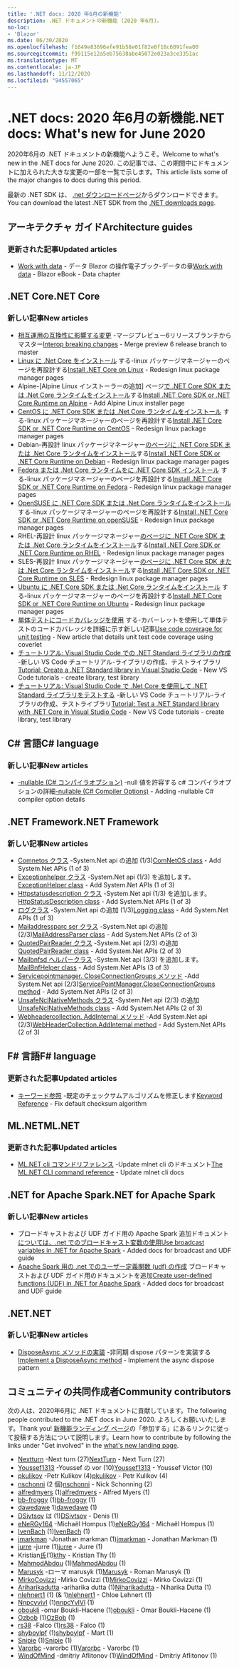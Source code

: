 ```yaml
---
title: '.NET docs: 2020 年6月の新機能'
description: .NET ドキュメントの新機能 (2020 年6月)。
no-loc:
- 'Blazor'
ms.date: 06/30/2020
ms.openlocfilehash: f1649e83696efe91b58e01f82e0f18c6091fea00
ms.sourcegitcommit: f99115e12a5eb75638abe45072e023a3ce3351ac
ms.translationtype: MT
ms.contentlocale: ja-JP
ms.lasthandoff: 11/12/2020
ms.locfileid: "94557065"
---
```

# <a name="net-docs-whats-new-for-june-2020"></a><span data-ttu-id="4919c-103">.NET docs: 2020 年6月の新機能</span><span class="sxs-lookup"><span data-stu-id="4919c-103">.NET docs: What's new for June 2020</span></span>

<span data-ttu-id="4919c-104">2020年6月の .NET ドキュメントの新機能へようこそ。</span><span class="sxs-lookup"><span data-stu-id="4919c-104">Welcome to what's new in the .NET docs for June 2020.</span></span> <span data-ttu-id="4919c-105">この記事では、この期間中にドキュメントに加えられた大きな変更の一部を一覧で示します。</span><span class="sxs-lookup"><span data-stu-id="4919c-105">This article lists some of the major changes to docs during this period.</span></span>

<span data-ttu-id="4919c-106">最新の .NET SDK は、 [.net ダウンロードページ](https://dotnet.microsoft.com/download)からダウンロードできます。</span><span class="sxs-lookup"><span data-stu-id="4919c-106">You can download the latest .NET SDK from the [.NET downloads page](https://dotnet.microsoft.com/download).</span></span>

## <a name="architecture-guides"></a><span data-ttu-id="4919c-107">アーキテクチャ ガイド</span><span class="sxs-lookup"><span data-stu-id="4919c-107">Architecture guides</span></span>

### <a name="updated-articles"></a><span data-ttu-id="4919c-108">更新された記事</span><span class="sxs-lookup"><span data-stu-id="4919c-108">Updated articles</span></span>

- <span data-ttu-id="4919c-109">[Work with data](../architecture/blazor-for-web-forms-developers/data.md)  -  データ Blazor の操作電子ブック-データの章</span><span class="sxs-lookup"><span data-stu-id="4919c-109">[Work with data](../architecture/blazor-for-web-forms-developers/data.md) - Blazor eBook - Data chapter</span></span>

## <a name="net-core"></a><span data-ttu-id="4919c-110">.NET Core</span><span class="sxs-lookup"><span data-stu-id="4919c-110">.NET Core</span></span>

### <a name="new-articles"></a><span data-ttu-id="4919c-111">新しい記事</span><span class="sxs-lookup"><span data-stu-id="4919c-111">New articles</span></span>

- <span data-ttu-id="4919c-112">[相互運用の互換性に影響する変更](../core/compatibility/interop.md) -マージプレビュー6リリースブランチからマスター</span><span class="sxs-lookup"><span data-stu-id="4919c-112">[Interop breaking changes](../core/compatibility/interop.md) - Merge preview 6 release branch to master</span></span>
- <span data-ttu-id="4919c-113">[Linux に .Net Core をインストール](../core/install/linux.md) する-linux パッケージマネージャーのページを再設計する</span><span class="sxs-lookup"><span data-stu-id="4919c-113">[Install .NET Core on Linux](../core/install/linux.md) - Redesign linux package manager pages</span></span>
- <span data-ttu-id="4919c-114">Alpine-[Alpine Linux インストーラーの追加] ページ[で .NET Core SDK または .Net Core ランタイムをインストール](../core/install/linux-alpine.md)する</span><span class="sxs-lookup"><span data-stu-id="4919c-114">[Install .NET Core SDK or .NET Core Runtime on Alpine](../core/install/linux-alpine.md) - Add Alpine Linux installer page</span></span>
- <span data-ttu-id="4919c-115">[CentOS に .NET Core SDK または .Net Core ランタイムをインストール](../core/install/linux-centos.md) する-linux パッケージマネージャーのページを再設計する</span><span class="sxs-lookup"><span data-stu-id="4919c-115">[Install .NET Core SDK or .NET Core Runtime on CentOS](../core/install/linux-centos.md) - Redesign linux package manager pages</span></span>
- <span data-ttu-id="4919c-116">Debian-再設計 linux パッケージマネージャー[のページに .NET Core SDK または .Net Core ランタイムをインストール](../core/install/linux-debian.md)する</span><span class="sxs-lookup"><span data-stu-id="4919c-116">[Install .NET Core SDK or .NET Core Runtime on Debian](../core/install/linux-debian.md) - Redesign linux package manager pages</span></span>
- <span data-ttu-id="4919c-117">[Fedora または .Net Core ランタイムをに .NET Core SDK インストール](../core/install/linux-fedora.md) する-linux パッケージマネージャーのページを再設計する</span><span class="sxs-lookup"><span data-stu-id="4919c-117">[Install .NET Core SDK or .NET Core Runtime on Fedora](../core/install/linux-fedora.md) - Redesign linux package manager pages</span></span>
- <span data-ttu-id="4919c-118">[OpenSUSE に .NET Core SDK または .Net Core ランタイムをインストール](../core/install/linux-opensuse.md) する-linux パッケージマネージャーのページを再設計する</span><span class="sxs-lookup"><span data-stu-id="4919c-118">[Install .NET Core SDK or .NET Core Runtime on openSUSE](../core/install/linux-opensuse.md) - Redesign linux package manager pages</span></span>
- <span data-ttu-id="4919c-119">RHEL-再設計 linux パッケージマネージャー[のページに .NET Core SDK または .Net Core ランタイムをインストール](../core/install/linux-rhel.md)する</span><span class="sxs-lookup"><span data-stu-id="4919c-119">[Install .NET Core SDK or .NET Core Runtime on RHEL](../core/install/linux-rhel.md) - Redesign linux package manager pages</span></span>
- <span data-ttu-id="4919c-120">SLES-再設計 linux パッケージマネージャー[のページに .NET Core SDK または .Net Core ランタイムをインストール](../core/install/linux-sles.md)する</span><span class="sxs-lookup"><span data-stu-id="4919c-120">[Install .NET Core SDK or .NET Core Runtime on SLES](../core/install/linux-sles.md) - Redesign linux package manager pages</span></span>
- <span data-ttu-id="4919c-121">[Ubuntu に .NET Core SDK または .Net Core ランタイムをインストール](../core/install/linux-ubuntu.md) する-linux パッケージマネージャーのページを再設計する</span><span class="sxs-lookup"><span data-stu-id="4919c-121">[Install .NET Core SDK or .NET Core Runtime on Ubuntu](../core/install/linux-ubuntu.md) - Redesign linux package manager pages</span></span>
- <span data-ttu-id="4919c-122">[単体テストにコードカバレッジを使用](../core/testing/unit-testing-code-coverage.md) する-カバーレットを使用して単体テストのコードカバレッジを詳細に示す新しい記事</span><span class="sxs-lookup"><span data-stu-id="4919c-122">[Use code coverage for unit testing](../core/testing/unit-testing-code-coverage.md) - New article that details unit test code coverage using coverlet</span></span>
- <span data-ttu-id="4919c-123">[チュートリアル: Visual Studio Code での .NET Standard ライブラリの作成](../core/tutorials/library-with-visual-studio-code.md) -新しい VS Code チュートリアル-ライブラリの作成、テストライブラリ</span><span class="sxs-lookup"><span data-stu-id="4919c-123">[Tutorial: Create a .NET Standard library in Visual Studio Code](../core/tutorials/library-with-visual-studio-code.md) - New VS Code tutorials - create library, test library</span></span>
- <span data-ttu-id="4919c-124">[チュートリアル: Visual Studio Code で .Net Core を使用して .NET Standard ライブラリをテストする](../core/tutorials/testing-library-with-visual-studio-code.md) -新しい VS Code チュートリアル-ライブラリの作成、テストライブラリ</span><span class="sxs-lookup"><span data-stu-id="4919c-124">[Tutorial: Test a .NET Standard library with .NET Core in Visual Studio Code](../core/tutorials/testing-library-with-visual-studio-code.md) - New VS Code tutorials - create library, test library</span></span>

## <a name="c-language"></a><span data-ttu-id="4919c-125">C# 言語</span><span class="sxs-lookup"><span data-stu-id="4919c-125">C# language</span></span>

### <a name="new-articles"></a><span data-ttu-id="4919c-126">新しい記事</span><span class="sxs-lookup"><span data-stu-id="4919c-126">New articles</span></span>

- <span data-ttu-id="4919c-127">[-nullable (C# コンパイラオプション)](../csharp/language-reference/compiler-options/nullable-compiler-option.md) -null 値を許容する c# コンパイラオプションの詳細</span><span class="sxs-lookup"><span data-stu-id="4919c-127">[-nullable (C# Compiler Options)](../csharp/language-reference/compiler-options/nullable-compiler-option.md) - Adding -nullable C# compiler option details</span></span>

## <a name="net-framework"></a><span data-ttu-id="4919c-128">.NET Framework</span><span class="sxs-lookup"><span data-stu-id="4919c-128">.NET Framework</span></span>

### <a name="new-articles"></a><span data-ttu-id="4919c-129">新しい記事</span><span class="sxs-lookup"><span data-stu-id="4919c-129">New articles</span></span>

- <span data-ttu-id="4919c-130">[Comnetos クラス](../framework/additional-apis/system.net.comnetos.md) -System.Net api の追加 (1/3)</span><span class="sxs-lookup"><span data-stu-id="4919c-130">[ComNetOS class](../framework/additional-apis/system.net.comnetos.md) - Add System.Net APIs (1 of 3)</span></span>
- <span data-ttu-id="4919c-131">[Exceptionhelper クラス](../framework/additional-apis/system.net.exceptionhelper.md) -System.Net api (1/3) を追加します。</span><span class="sxs-lookup"><span data-stu-id="4919c-131">[ExceptionHelper class](../framework/additional-apis/system.net.exceptionhelper.md) - Add System.Net APIs (1 of 3)</span></span>
- <span data-ttu-id="4919c-132">[Httpstatusdescription クラス](../framework/additional-apis/system.net.httpstatusdescription.md) -System.Net api (1/3) を追加します。</span><span class="sxs-lookup"><span data-stu-id="4919c-132">[HttpStatusDescription class](../framework/additional-apis/system.net.httpstatusdescription.md) - Add System.Net APIs (1 of 3)</span></span>
- <span data-ttu-id="4919c-133">[ログクラス](../framework/additional-apis/system.net.logging.md) -System.Net api の追加 (1/3)</span><span class="sxs-lookup"><span data-stu-id="4919c-133">[Logging class](../framework/additional-apis/system.net.logging.md) - Add System.Net APIs (1 of 3)</span></span>
- <span data-ttu-id="4919c-134">[Mailaddressparc ser クラス](../framework/additional-apis/system.net.mail.mailaddressparser.md) -System.Net api の追加 (2/3)</span><span class="sxs-lookup"><span data-stu-id="4919c-134">[MailAddressParser class](../framework/additional-apis/system.net.mail.mailaddressparser.md) - Add System.Net APIs (2 of 3)</span></span>
- <span data-ttu-id="4919c-135">[QuotedPairReader クラス](../framework/additional-apis/system.net.mail.quotedpairreader.md) -System.Net api (2/3) の追加</span><span class="sxs-lookup"><span data-stu-id="4919c-135">[QuotedPairReader class](../framework/additional-apis/system.net.mail.quotedpairreader.md) - Add System.Net APIs (2 of 3)</span></span>
- <span data-ttu-id="4919c-136">[Mailbnfsd ヘルパークラス](../framework/additional-apis/system.net.mime.mailbnfhelper.md) -System.Net api (3/3) を追加します。</span><span class="sxs-lookup"><span data-stu-id="4919c-136">[MailBnfHelper class](../framework/additional-apis/system.net.mime.mailbnfhelper.md) - Add System.Net APIs (3 of 3)</span></span>
- <span data-ttu-id="4919c-137">[Servicepointmanager. CloseConnectionGroups メソッド](../framework/additional-apis/system.net.servicepointmanager.closeconnectiongroups.md) -Add System.Net api (2/3)</span><span class="sxs-lookup"><span data-stu-id="4919c-137">[ServicePointManager.CloseConnectionGroups method](../framework/additional-apis/system.net.servicepointmanager.closeconnectiongroups.md) - Add System.Net APIs (2 of 3)</span></span>
- <span data-ttu-id="4919c-138">[UnsafeNclNativeMethods クラス](../framework/additional-apis/system.net.unsafenclnativemethods.md) -System.Net api (2/3) の追加</span><span class="sxs-lookup"><span data-stu-id="4919c-138">[UnsafeNclNativeMethods class](../framework/additional-apis/system.net.unsafenclnativemethods.md) - Add System.Net APIs (2 of 3)</span></span>
- <span data-ttu-id="4919c-139">[Webheadercollection. AddInternal メソッド](../framework/additional-apis/system.net.webheadercollection.addinternal.md) -Add System.Net api (2/3)</span><span class="sxs-lookup"><span data-stu-id="4919c-139">[WebHeaderCollection.AddInternal method](../framework/additional-apis/system.net.webheadercollection.addinternal.md) - Add System.Net APIs (2 of 3)</span></span>

## <a name="f-language"></a><span data-ttu-id="4919c-140">F# 言語</span><span class="sxs-lookup"><span data-stu-id="4919c-140">F# language</span></span>

### <a name="updated-articles"></a><span data-ttu-id="4919c-141">更新された記事</span><span class="sxs-lookup"><span data-stu-id="4919c-141">Updated articles</span></span>

- <span data-ttu-id="4919c-142">[キーワード参照](../fsharp/language-reference/keyword-reference.md) -既定のチェックサムアルゴリズムを修正します</span><span class="sxs-lookup"><span data-stu-id="4919c-142">[Keyword Reference](../fsharp/language-reference/keyword-reference.md) - Fix default checksum algorithm</span></span>

## <a name="mlnet"></a><span data-ttu-id="4919c-143">ML.NET</span><span class="sxs-lookup"><span data-stu-id="4919c-143">ML.NET</span></span>

### <a name="updated-articles"></a><span data-ttu-id="4919c-144">更新された記事</span><span class="sxs-lookup"><span data-stu-id="4919c-144">Updated articles</span></span>

- <span data-ttu-id="4919c-145">[ML.NET cli コマンドリファレンス](../machine-learning/reference/ml-net-cli-reference.md) -Update mlnet cli のドキュメント</span><span class="sxs-lookup"><span data-stu-id="4919c-145">[The ML.NET CLI command reference](../machine-learning/reference/ml-net-cli-reference.md) - Update mlnet cli docs</span></span>

## <a name="net-for-apache-spark"></a><span data-ttu-id="4919c-146">.NET for Apache Spark</span><span class="sxs-lookup"><span data-stu-id="4919c-146">.NET for Apache Spark</span></span>

### <a name="new-articles"></a><span data-ttu-id="4919c-147">新しい記事</span><span class="sxs-lookup"><span data-stu-id="4919c-147">New articles</span></span>

- <span data-ttu-id="4919c-148">ブロードキャストおよび UDF ガイド用の Apache Spark 追加ドキュメント[については、.net でのブロードキャスト変数の使用](../spark/how-to-guides/broadcast-guide.md)</span><span class="sxs-lookup"><span data-stu-id="4919c-148">[Use broadcast variables in .NET for Apache Spark](../spark/how-to-guides/broadcast-guide.md) - Added docs for broadcast and UDF guide</span></span>
- <span data-ttu-id="4919c-149">[Apache Spark 用の .net でのユーザー定義関数 (udf) の作成](../spark/how-to-guides/udf-guide.md) ブロードキャストおよび UDF ガイド用のドキュメントを追加</span><span class="sxs-lookup"><span data-stu-id="4919c-149">[Create user-defined functions (UDF) in .NET for Apache Spark](../spark/how-to-guides/udf-guide.md) - Added docs for broadcast and UDF guide</span></span>

## <a name="net"></a><span data-ttu-id="4919c-150">.NET</span><span class="sxs-lookup"><span data-stu-id="4919c-150">.NET</span></span>

### <a name="new-articles"></a><span data-ttu-id="4919c-151">新しい記事</span><span class="sxs-lookup"><span data-stu-id="4919c-151">New articles</span></span>

- <span data-ttu-id="4919c-152">[DisposeAsync メソッドの実装](../standard/garbage-collection/implementing-disposeasync.md) -非同期 dispose パターンを実装する</span><span class="sxs-lookup"><span data-stu-id="4919c-152">[Implement a DisposeAsync method](../standard/garbage-collection/implementing-disposeasync.md) - Implement the async dispose pattern</span></span>

## <a name="community-contributors"></a><span data-ttu-id="4919c-153">コミュニティの共同作成者</span><span class="sxs-lookup"><span data-stu-id="4919c-153">Community contributors</span></span>

<span data-ttu-id="4919c-154">次の人は、2020年6月に .NET ドキュメントに貢献しています。</span><span class="sxs-lookup"><span data-stu-id="4919c-154">The following people contributed to the .NET docs in June 2020.</span></span> <span data-ttu-id="4919c-155">よろしくお願いいたします。</span><span class="sxs-lookup"><span data-stu-id="4919c-155">Thank you!</span></span> <span data-ttu-id="4919c-156">[新機能ランディング ページ](index.yml)の「参加する」にあるリンクに従って投稿する方法について説明します。</span><span class="sxs-lookup"><span data-stu-id="4919c-156">Learn how to contribute by following the links under "Get involved" in the [what's new landing page](index.yml).</span></span>

- <span data-ttu-id="4919c-157">[Nextturn](https://github.com/NextTurn) -Next turn (27)</span><span class="sxs-lookup"><span data-stu-id="4919c-157">[NextTurn](https://github.com/NextTurn) - Next Turn (27)</span></span>
- <span data-ttu-id="4919c-158">[Youssef1313](https://github.com/Youssef1313) -Youssef の vor (10)</span><span class="sxs-lookup"><span data-stu-id="4919c-158">[Youssef1313](https://github.com/Youssef1313) - Youssef Victor (10)</span></span>
- <span data-ttu-id="4919c-159">[pkulikov](https://github.com/pkulikov) -Petr Kulikov (4)</span><span class="sxs-lookup"><span data-stu-id="4919c-159">[pkulikov](https://github.com/pkulikov) - Petr Kulikov (4)</span></span>
- <span data-ttu-id="4919c-160">[nschonni](https://github.com/nschonni) (2 個)</span><span class="sxs-lookup"><span data-stu-id="4919c-160">[nschonni](https://github.com/nschonni) - Nick Schonning (2)</span></span>
- <span data-ttu-id="4919c-161">[alfredmyers](https://github.com/alfredmyers) (1)</span><span class="sxs-lookup"><span data-stu-id="4919c-161">[alfredmyers](https://github.com/alfredmyers) - Alfred Myers (1)</span></span>
- <span data-ttu-id="4919c-162">[bb-froggy](https://github.com/bb-froggy) (1)</span><span class="sxs-lookup"><span data-stu-id="4919c-162">[bb-froggy](https://github.com/bb-froggy) (1)</span></span>
- <span data-ttu-id="4919c-163">[dawedawe](https://github.com/dawedawe) 1)</span><span class="sxs-lookup"><span data-stu-id="4919c-163">[dawedawe](https://github.com/dawedawe) (1)</span></span>
- <span data-ttu-id="4919c-164">[DSivtsov](https://github.com/DSivtsov) は (1)</span><span class="sxs-lookup"><span data-stu-id="4919c-164">[DSivtsov](https://github.com/DSivtsov) - Denis (1)</span></span>
- <span data-ttu-id="4919c-165">[eNeRGy164](https://github.com/eNeRGy164) -Michaël Hompus (1)</span><span class="sxs-lookup"><span data-stu-id="4919c-165">[eNeRGy164](https://github.com/eNeRGy164) - Michaël Hompus (1)</span></span>
- <span data-ttu-id="4919c-166">[IvenBach](https://github.com/IvenBach) (1)</span><span class="sxs-lookup"><span data-stu-id="4919c-166">[IvenBach](https://github.com/IvenBach) (1)</span></span>
- <span data-ttu-id="4919c-167">[jmarkman](https://github.com/jmarkman) -Jonathan markman (1)</span><span class="sxs-lookup"><span data-stu-id="4919c-167">[jmarkman](https://github.com/jmarkman) - Jonathan Markman (1)</span></span>
- <span data-ttu-id="4919c-168">[jurre](https://github.com/jurre) -jurre (1)</span><span class="sxs-lookup"><span data-stu-id="4919c-168">[jurre](https://github.com/jurre) - Jurre (1)</span></span>
- <span data-ttu-id="4919c-169">Kristian[氏](https://github.com/kthy)(1)</span><span class="sxs-lookup"><span data-stu-id="4919c-169">[kthy](https://github.com/kthy) - Kristian Thy (1)</span></span>
- <span data-ttu-id="4919c-170">[MahmodAbdou](https://github.com/MahmodAbdou) (1)</span><span class="sxs-lookup"><span data-stu-id="4919c-170">[MahmodAbdou](https://github.com/MahmodAbdou) (1)</span></span>
- <span data-ttu-id="4919c-171">[Marusyk](https://github.com/Marusyk) -ローマ marusyk (1)</span><span class="sxs-lookup"><span data-stu-id="4919c-171">[Marusyk](https://github.com/Marusyk) - Roman Marusyk (1)</span></span>
- <span data-ttu-id="4919c-172">[MirkoCovizzi](https://github.com/MirkoCovizzi) -Mirko Covizzi (1)</span><span class="sxs-lookup"><span data-stu-id="4919c-172">[MirkoCovizzi](https://github.com/MirkoCovizzi) - Mirko Covizzi (1)</span></span>
- <span data-ttu-id="4919c-173">[Ariharikadutta](https://github.com/Niharikadutta) -ariharika dutta (1)</span><span class="sxs-lookup"><span data-stu-id="4919c-173">[Niharikadutta](https://github.com/Niharikadutta) - Niharika Dutta (1)</span></span>
- <span data-ttu-id="4919c-174">[nlehnert1](https://github.com/nlehnert1) (1) (& 1)</span><span class="sxs-lookup"><span data-stu-id="4919c-174">[nlehnert1](https://github.com/nlehnert1) - Chloe Lehnert (1)</span></span>
- <span data-ttu-id="4919c-175">[Nnpcyvivl](https://github.com/nnpcYvIVl) (1)</span><span class="sxs-lookup"><span data-stu-id="4919c-175">[nnpcYvIVl](https://github.com/nnpcYvIVl) (1)</span></span>
- <span data-ttu-id="4919c-176">[oboukli](https://github.com/oboukli) -omar Boukli-Hacene (1)</span><span class="sxs-lookup"><span data-stu-id="4919c-176">[oboukli](https://github.com/oboukli) - Omar Boukli-Hacene (1)</span></span>
- <span data-ttu-id="4919c-177">[Ozbob](https://github.com/OzBob) (1)</span><span class="sxs-lookup"><span data-stu-id="4919c-177">[OzBob](https://github.com/OzBob) (1)</span></span>
- <span data-ttu-id="4919c-178">[rs38](https://github.com/rs38) -Falco (1)</span><span class="sxs-lookup"><span data-stu-id="4919c-178">[rs38](https://github.com/rs38) - Falco (1)</span></span>
- <span data-ttu-id="4919c-179">[shyboylpf](https://github.com/shyboylpf) (1)</span><span class="sxs-lookup"><span data-stu-id="4919c-179">[shyboylpf](https://github.com/shyboylpf) - Mart (1)</span></span>
- <span data-ttu-id="4919c-180">[Snipie](https://github.com/Snipie) (1)</span><span class="sxs-lookup"><span data-stu-id="4919c-180">[Snipie](https://github.com/Snipie) (1)</span></span>
- <span data-ttu-id="4919c-181">[Varorbc](https://github.com/Varorbc) -varorbc (1)</span><span class="sxs-lookup"><span data-stu-id="4919c-181">[Varorbc](https://github.com/Varorbc) - Varorbc (1)</span></span>
- <span data-ttu-id="4919c-182">[WindOfMind](https://github.com/WindOfMind) -dmitriy Aflitonov (1)</span><span class="sxs-lookup"><span data-stu-id="4919c-182">[WindOfMind](https://github.com/WindOfMind) - Dmitriy Aflitonov (1)</span></span>
